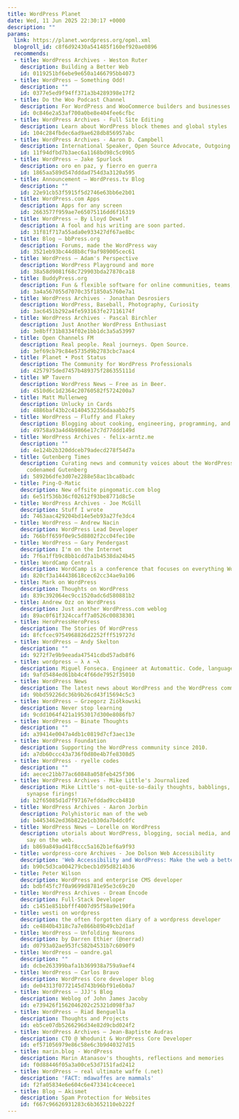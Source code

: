 ```yaml
---
title: WordPress Planet
date: Wed, 11 Jun 2025 22:30:17 +0000
description: ""
params:
  link: https://planet.wordpress.org/opml.xml
  blogroll_id: c8f6d92430a541485f160ef920ae0896
  recommends:
  - title: WordPress Archives - Weston Ruter
    description: Building a Better Web
    id: 0119251bf6ebe9e650a1466795bb4073
  - title: WordPress – Something Odd!
    description: ""
    id: 0377e5ed9f94ff371a3b4289398e17f2
  - title: Do the Woo Podcast Channel
    description: For WordPress and WooCommerce builders and businesses
    id: 0c846e2a53af700a0be8e404fee6cfbc
  - title: WordPress Archives - Full Site Editing
    description: Learn about WordPress block themes and global styles
    id: 104c284fbdec6ad9ae628db856957abc
  - title: WordPress Archives - Aaron D. Campbell
    description: International Speaker, Open Source Advocate, Outgoing Introvert
    id: 11f94dfbd7b3aec6a1168bd98c5c09b5
  - title: WordPress – Jake Spurlock
    description: oro en paz, y fierro en guerra
    id: 1865aa589d547dddad754d3a3120a595
  - title: Announcement – WordPress.tv Blog
    description: ""
    id: 22e91cb53f5915f5d2746e63bb6e2b01
  - title: WordPress.com Apps
    description: Apps for any screen
    id: 2663577f959ae7e65075116dd6f16319
  - title: WordPress – By Lloyd Dewolf
    description: A fool and his writing are soon parted.
    id: 31f81f717a55ada0e933427df67ae8bc
  - title: Blog – bbPress.org
    description: Forums, made the WordPress way
    id: 3521eb93bc44d8b8cf9af989005cec61
  - title: WordPress – Adam's Perspective
    description: WordPress Playground and more
    id: 38a58d9081f68c729903bda27870ca18
  - title: BuddyPress.org
    description: Fun & flexible software for online communities, teams, and groups
    id: 3a4a567055d7070c35f1850a5760e7a1
  - title: WordPress Archives - Jonathan Desrosiers
    description: WordPress, Baseball, Photography, Curiosity
    id: 3ac6451b292a4fe593163fe27116174f
  - title: WordPress Archives - Pascal Birchler
    description: Just Another WordPress Enthusiast
    id: 3e8bff31b8334f02e1bb1dc3a5a53997
  - title: Open Channels FM
    description: Real people. Real journeys. Open Source.
    id: 3ef69cb79c84e5735d9b2783cbc7aac4
  - title: Planet • Post Status
    description: The Community for WordPress Professionals
    id: 4257975ded7457b489375f286355111d
  - title: WP Tavern
    description: WordPress News — Free as in Beer.
    id: 4510d6c1d2364c20760582f5724200a7
  - title: Matt Mullenweg
    description: Unlucky in Cards
    id: 4886baf43b2c41404532356daaabb2f5
  - title: WordPress – Fluffy and Flakey
    description: Blogging about cooking, engineering, programming, and more...
    id: 49758a93a4d4b9866e17c7d77ddd149d
  - title: WordPress Archives - felix-arntz.me
    description: ""
    id: 4e124b2b320ddceb79adecd278f54d7a
  - title: Gutenberg Times
    description: Curating news and community voices about the WordPress Block Editor,
      codenamed Gutenberg
    id: 5892b6dfe3d07e2288e58ac1bca8badc
  - title: Ping-O-Matic
    description: New offsite pingomatic.com blog
    id: 6e51f536b36cf02612f93be8771d8c5e
  - title: WordPress Archives - Joe McGill
    description: Stuff I wrote
    id: 7463aac429204bd14e5eb93a27fe3dc4
  - title: WordPress – Andrew Nacin
    description: WordPress Lead Developer
    id: 766bff659f0e9c5d8802f2cc04fec10e
  - title: WordPress – Gary Pendergast
    description: I'm on the Internet
    id: 7f6a1ffb9c8bb1cdd7a1b4538da24b45
  - title: WordCamp Central
    description: WordCamp is a conference that focuses on everything WordPress.
    id: 820cf3a144438618cec62cc34ae9a106
  - title: Mark on WordPress
    description: Thoughts on WordPress
    id: 839c392064ec9cc1520adc6d580881b2
  - title: Andrew Ozz on WordPress
    description: Just another WordPress.com weblog
    id: 89ac0f61f324ccaff7a0526c00838301
  - title: HeroPressHeroPress
    description: The Stories Of WordPress
    id: 8fcfcec9754968826d2252fff519727d
  - title: WordPress – Andy Skelton
    description: ""
    id: 9272f7e9b9eeada47541cdbd57adb8f6
  - title: wordpress – λ ∧ ¬λ
    description: Miguel Fonseca. Engineer at Automattic. Code, languages, headbanging.
    id: 9afd5484ed61bb4c4f66de7952f35010
  - title: WordPress News
    description: The latest news about WordPress and the WordPress community
    id: 9bbd59226dc36b9b26cd43f15694c5c3
  - title: WordPress – Grzegorz Ziółkowski
    description: Never stop learning
    id: 9cdd1064f421a1953017d300e8086fb7
  - title: WordPress – Binate Thoughts
    description: ""
    id: a39414e0047a4db1c0819d7cf3aec13e
  - title: WordPress Foundation
    description: Supporting the WordPress community since 2010.
    id: a7db60ccc43a736f0d80e4b7fe8308d5
  - title: WordPress - ryelle codes
    description: ""
    id: aecec21bb77ac60848a058feb425f306
  - title: WordPress Archives - Mike Little's Journalized
    description: Mike Little's not-quite-so-daily thoughts, babblings, and random
      synapse firings!
    id: b2f65085d1d7f97167efddad9ccb4810
  - title: WordPress Archives - Aaron Jorbin
    description: Polyhistoric man of the web
    id: b4453462ed36b822e1cb30da7b4dc0fc
  - title: WordPress News – Lorelle on WordPress
    description: utorials about WordPress, blogging, social media, and having your
      say on the web.
    id: b869a849ad41f8ccc5a162b1ef6a9f93
  - title: wordpress-core Archives - Joe Dolson Web Accessibility
    description: 'Web Accessibility and WordPress: Make the web a better place.'
    id: b90c5d3ca004279cbecb1d95d8214b36
  - title: Peter Wilson
    description: WordPress and enterprise CMS developer
    id: bdbf45fc7f0a9699d8781e95e3c69c20
  - title: WordPress Archives - Dream Encode
    description: Full-Stack Developer
    id: c1451e851bbfff4007d95f58a9e190fa
  - title: westi on wordpress
    description: the often forgotten diary of a wordpress developer
    id: ce4840b4318c7a7e866b89b49cb2d1af
  - title: WordPress – Unfolding Neurons
    description: by Darren Ethier (@nerrad)
    id: d0793a02ae953fc582b4531b7c6090f9
  - title: WordPress – oandre.gal
    description: ""
    id: dcbe263399bafa1b369938a759a9aef4
  - title: WordPress – Carlos Bravo
    description: WordPress Core developer blog
    id: de04313f0772145d743b96bf91e6b0a7
  - title: WordPress – JJJ's Blog
    description: Weblog of John James Jacoby
    id: e739426f1562046202c25321d098f3a7
  - title: WordPress – Riad Benguella
    description: Thoughts and Projects
    id: eb5ce07db5266296d34e82d9cbd024f2
  - title: WordPress Archives – Jean-Baptiste Audras
    description: CTO @ Whodunit & WordPress Core Developer
    id: ef571056979e86c58e6c3b9d40327d15
  - title: marin.blog - WordPress
    description: Marin Atanasov's thoughts, reflections and memories
    id: f0d88446f05a3a00ce53d7151fad2412
  - title: WordPress – real ultimate waffe (.net)
    description: 'FACT: mdawaffes are mammals'
    id: f2fa05834e6e604c6e473341c4ceece1
  - title: Blog – Akismet
    description: Spam Protection for Websites
    id: f667c96626931283c6b3652110eb222f
---
```

